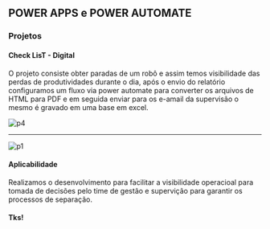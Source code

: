 ## POWER APPS e POWER AUTOMATE

### Projetos

#### Check LisT - Digital

O projeto consiste obter paradas de um robô e assim temos visibilidade das perdas de produtividades durante o dia, após o envio do relatório configuramos um fluxo via power automate para converter os arquivos de HTML para PDF e em seguida enviar para os e-amail da supervisão o mesmo é gravado em uma base em excel.

![p4](https://user-images.githubusercontent.com/63813811/194687187-c43a2f3f-9574-4818-b9aa-a99bbe92bdaa.png)

------------------------------------------------------------------------------------------------------------

![p1](https://user-images.githubusercontent.com/63813811/194687192-967d523f-deb8-4410-90b4-3e116bf23adf.png)

#### Aplicabilidade

Realizamos o desenvolvimento para facilitar a visibilidade operacioal para tomada de decisões pelo time de gestão e supervição para garantir os processos de separação.




#### Tks!
